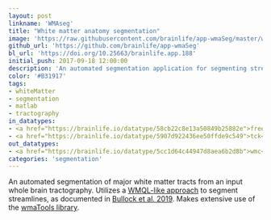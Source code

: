 ```yaml
---
layout: post
linkname: 'WMAseg'
title: "White matter anatomy segmentation"
image: 'https://raw.githubusercontent.com/brainlife/app-wmaSeg/master/wmaSeg.png'
github_url: 'https://github.com/brainlife/app-wmaSeg'
bl_url: 'https://doi.org/10.25663/brainlife.app.188'
initial_push: 2017-09-18 12:00:00
description: 'An automated segmentation application for segmenting streamline tractography into known anatomical tracts.'
color: '#B31917'
tags:
- whiteMatter
- segmentation
- matlab
- tractography
in_datatypes:
- <a href="https://brainlife.io/datatype/58cb22c8e13a50849b25882e">freesurfer</a>
- <a href="https://brainlife.io/datatype/5907d922436ee50ffde9c549">tck</a>
out_datatypes:
- <a href="https://brainlife.io/datatype/5cc1d64c44947d8aea6b2d8b">wmc</a>
categories: 'segmentation'
---
```


An automated segmentation of major white matter tracts from an input whole brain tractography. Utilizes a [WMQL-like approach](https://tract-querier.readthedocs.io/en/latest/) to segment streamlines, as documented in [Bullock et al. 2019](https://doi.org/10.1007/s00429-019-01907-8). Makes extensive use of the [wmaTools library](https://github.com/DanNBullock/wma_tools).